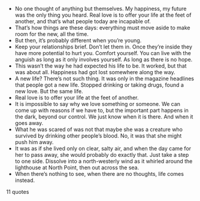  - No one thought of anything but themselves. My happiness, my future was the only thing you heard. Real love is to offer your life at the feet of another, and that’s what people today are incapable of.
 - That’s how things are these days: everything must move aside to make room for the new, all the time.
 - But then, it’s probably different when you’re young.
 - Keep your relationships brief. Don’t let them in. Once they’re inside they have more potential to hurt you. Comfort yourself. You can live with the anguish as long as it only involves yourself. As long as there is no hope.
 - This wasn’t the way he had expected his life to be. It worked, but that was about all. Happiness had got lost somewhere along the way.
 - A new life? There’s not such thing. It was only in the magazine headlines that people got a new life. Stopped drinking or taking drugs, found a new love. But the same life.
 - Real love is to offer your life at the feet of another.
 - It is impossible to say why we love something or someone. We can come up with reasons if we have to, but the important part happens in the dark, beyond our control. We just know when it is there. And when it goes away.
 - What he was scared of was not that maybe she was a creature who survived by drinking other people’s blood. No, it was that she might push him away.
 - It was as if she lived only on clear, salty air, and when the day came for her to pass away, she would probably do exactly that. Just take a step to one side. Dissolve into a north-westerly wind as it whirled around the lighthouse at North Point, then out across the sea.
 - When there’s nothing to see, when there are no thoughts, life comes instead.

11 quotes